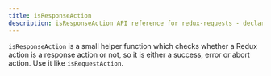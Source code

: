 ```yaml
---
title: isResponseAction
description: isResponseAction API reference for redux-requests - declarative AJAX requests and automatic network state management for single-page applications
---
```


`isResponseAction` is a small helper function which checks whether a Redux action
is a response action or not, so it is either a success, error or abort action.
Use it like `isRequestAction`.
